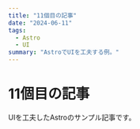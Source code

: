 ```yaml
---
title: "11個目の記事"
date: "2024-06-11"
tags:
  - Astro
  - UI
summary: "AstroでUIを工夫する例。"
---
```


# 11個目の記事

UIを工夫したAstroのサンプル記事です。 